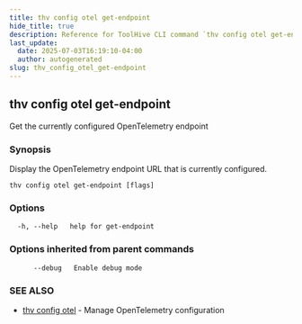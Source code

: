 ```yaml
---
title: thv config otel get-endpoint
hide_title: true
description: Reference for ToolHive CLI command `thv config otel get-endpoint`
last_update:
  date: 2025-07-03T16:19:10-04:00
  author: autogenerated
slug: thv_config_otel_get-endpoint
---
```


## thv config otel get-endpoint

Get the currently configured OpenTelemetry endpoint

### Synopsis

Display the OpenTelemetry endpoint URL that is currently configured.

```
thv config otel get-endpoint [flags]
```

### Options

```
  -h, --help   help for get-endpoint
```

### Options inherited from parent commands

```
      --debug   Enable debug mode
```

### SEE ALSO

* [thv config otel](thv_config_otel.md)	 - Manage OpenTelemetry configuration

